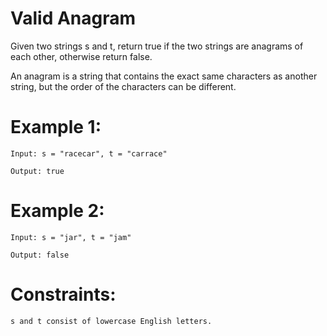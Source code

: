 # Valid Anagram

Given two strings s and t, return true if the two strings are anagrams of each other, otherwise return false.

An anagram is a string that contains the exact same characters as another string, but the order of the characters can be different.

# Example 1:
```
Input: s = "racecar", t = "carrace"

Output: true
```

# Example 2:
```
Input: s = "jar", t = "jam"

Output: false
```

# Constraints:
```
s and t consist of lowercase English letters.
```